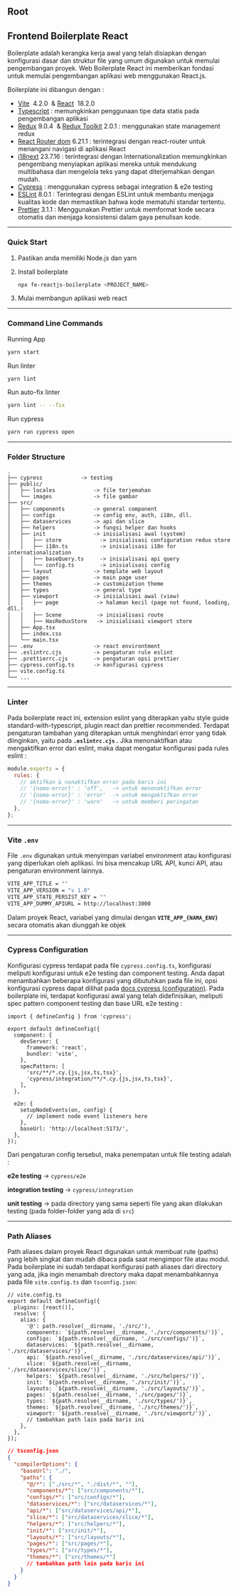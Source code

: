## Root

## Frontend Boilerplate React

Boilerplate adalah kerangka kerja awal yang telah disiapkan dengan konfigurasi dasar dan struktur file yang umum digunakan untuk memulai pengembangan proyek. Web Boilerplate React ini memberikan fondasi untuk memulai pengembangan aplikasi web menggunakan React.js.

Boilerplate ini dibangun dengan :

- [Vite](https://vitejs.dev/)  4.2.0  & [React](https://react.dev/)  18.2.0
- [Typescript](https://www.typescriptlang.org/docs/handbook/intro.html) : memungkinkan penggunaan tipe data statis pada pengembangan aplikasi
- [Redux](https://redux.js.org/introduction/getting-started) 9.0.4  & [Redux Toolkit](https://redux-toolkit.js.org/introduction/getting-started) 2.0.1 : menggunakan state management redux
- [React Router dom](https://reactrouter.com/en/main) 6.21.1 : terintegrasi dengan react-router untuk  menangani navigasi di aplikasi React
- [i18next](https://www.i18next.com/) 23.7.16 : terintegrasi dengan Internationalization memungkinkan pengembang menyiapkan aplikasi mereka untuk mendukung multibahasa dan mengelola teks yang dapat diterjemahkan dengan mudah.
- [Cypress](https://www.cypress.io/) : menggunakan cypress sebagai integration & e2e testing
- [ESLint](https://eslint.org/) 8.0.1 : Terintegrasi dengan ESLint untuk membantu menjaga kualitas kode dan memastikan bahwa kode mematuhi standar tertentu.
- [Prettier](https://prettier.io/) 3.1.1 : Menggunakan Prettier untuk memformat kode secara otomatis dan menjaga konsistensi dalam gaya penulisan kode.

---

### **Quick Start**

1. Pastikan anda memiliki Node.js dan yarn
2. Install boilerplate

   ```bash
   npx fe-reactjs-boilerplate <PROJECT_NAME>
   ```

3. Mulai membangun aplikasi web react

---

### **Command Line Commands**

Running App

```bash
yarn start
```

Run linter

```bash
yarn lint
```

Run auto-fix linter

```bash
yarn lint -- --fix
```

Run cypress

```bash
yarn run cypress open
```

---

### **Folder Structure**

```
.
├── cypress            -> testing
├── public/
│   ├── locales            -> file terjemahan
│   └── images             -> file gambar
├── src/
│   ├── components         -> general component
│   ├── configs            -> config env, auth, i18n, dll.
│   ├── dataservices       -> api dan slice
│   ├── helpers            -> fungsi helper dan hooks
│   ├── init               -> inisialisasi awal (system)
│   │   ├── store            -> inisialisasi configuration redux store
│   │   ├── i18n.ts          -> inisialisasi i18n for internationalization
│   │   ├── baseQuery.ts     -> inisialisasi api query
│   │   └── config.ts        -> inisialisasi config
│   ├── layout             -> template web layout
│   ├── pages              -> main page user
│   ├── themes             -> customization theme
│   ├── types              -> general type
│   ├── viewport           -> inisialisasi awal (view)
│   │   ├── page            -> halaman kecil (page not found, loading, dll.)
│   │   ├── Scene           -> inisialisasi route
│   │   ├── HasReduxStore   -> inisialisasi viewport store
│   ├── App.tsx
│   ├── index.css
│   └── main.tsx
├── .env                   -> react environtment
├── .eslintrc.cjs          -> pengaturan rule eslint
├── .prettierrc.cjs        -> pengaturan opsi prettier
├── cypress.config.ts      -> konfigurasi cypress
├── vite.config.ts
└── ...
```

---

### **Linter**

Pada boilerplate react ini, extension eslint yang diterapkan yaitu style guide standard-with-typescript, plugin react dan prettier recommended. Terdapat pengaturan tambahan yang diterapkan untuk menghindari error yang tidak diinginkan, yaitu pada **`.eslintrc.cjs` .** Jika menonaktifkan atau mengaktifkan error dari eslint, maka dapat mengatur konfigurasi pada rules eslint :

```jsx
module.exports = {
  rules: {
    // aktifkan & nonaktifkan error pada baris ini
    // '{nama-error}' : 'off',   -> untuk menonaktifkan error
    // '{nama-error}' : 'error'  -> untuk mengaktifkan error
    // '{nama-error}' : 'warn'   -> untuk memberi peringatan
  },
};
```

---

### V**ite `.env`**

File `.env` digunakan untuk menyimpan variabel environment atau konfigurasi yang diperlukan oleh aplikasi. Ini bisa mencakup URL API, kunci API, atau pengaturan environment lainnya.

```bash
VITE_APP_TITLE = ""
VITE_APP_VERSION = "v 1.0"
VITE_APP_STATE_PERSIST_KEY = ""
VITE_APP_DUMMY_APIURL = http://localhost:3000
```

Dalam proyek React, variabel yang dimulai dengan **`VITE_APP_{NAMA_ENV}`** secara otomatis akan diunggah ke objek

---

### **Cypress Configuration**

Konfigurasi cypress terdapat pada file `cypress.config.ts`, konfigurasi meliputi konfigurasi untuk e2e testing dan component testing. Anda dapat menambahkan beberapa konfigurasi yang dibutuhkan pada file ini, opsi konfigurasi cypress dapat dilihat pada [docs cypress (configuration)](https://docs.cypress.io/guides/references/configuration). Pada boilerplate ini, terdapat konfigurasi awal yang telah didefinisikan, meliputi spec pattern component testing dan base URL e2e testing :

```tsx
import { defineConfig } from 'cypress';

export default defineConfig({
  component: {
    devServer: {
      framework: 'react',
      bundler: 'vite',
    },
    specPattern: [
      'src/**/*.cy.{js,jsx,ts,tsx}',
      'cypress/integration/**/*.cy.{js,jsx,ts,tsx}',
    ],
  },

  e2e: {
    setupNodeEvents(on, config) {
      // implement node event listeners here
    },
    baseUrl: 'http://localhost:5173/',
  },
});
```

Dari pengaturan config tersebut, maka penempatan untuk file testing adalah :

**e2e testing** → `cypress/e2e`

**integration testing** → `cypress/integration`

**unit testing** → pada directory yang sama seperti file yang akan dilakukan testing (pada folder-folder yang ada di `src`)

---

### **Path Aliases**

Path aliases dalam proyek React digunakan untuk membuat rute (paths) yang lebih singkat dan mudah dibaca pada saat mengimpor file atau modul. Pada boilerplate ini sudah terdapat konfigurasi path aliases dari directory yang ada, jika ingin menambah directory maka dapat menambahkannya pada file `vite.config.ts` dan `tsconfig.json`:

```tsx
// vite.config.ts
export default defineConfig({
  plugins: [react()],
  resolve: {
    alias: {
      '@': path.resolve(__dirname, './src/'),
      components: `${path.resolve(__dirname, './src/components/')}`,
      configs: `${path.resolve(__dirname, './src/configs/')}`,
      dataservices: `${path.resolve(__dirname, './src/dataservices/')}`,
      api: `${path.resolve(__dirname, './src/dataservices/api/')}`,
      slice: `${path.resolve(__dirname, './src/dataservices/slice/')}`,
      helpers: `${path.resolve(__dirname, './src/helpers/')}`,
      init: `${path.resolve(__dirname, './src/init/')}`,
      layouts: `${path.resolve(__dirname, './src/layouts/')}`,
      pages: `${path.resolve(__dirname, './src/pages/')}`,
      types: `${path.resolve(__dirname, './src/types/')}`,
      themes: `${path.resolve(__dirname, './src/themes/')}`,
      viewport: `${path.resolve(__dirname, './src/viewport/')}`,
      // tambahkan path lain pada baris ini
    },
  },
});
```

```json
// tsconfig.json
{
  "compilerOptions": {
    "baseUrl": "./",
    "paths": {
      "@/*": ["./src/*", "./dist/*", ""],
      "components/*": ["src/components/*"],
      "configs/*": ["src/configs/*"],
      "dataservices/*": ["src/dataservices/*"],
      "api/*": ["src/dataservices/api/*"],
      "slice/*": ["src/dataservices/slice/*"],
      "helpers/*": ["src/helpers/*"],
      "init/*": ["src/init/*"],
      "layouts/*": ["src/layouts/*"],
      "pages/*": ["src/pages/*"],
      "types/*": ["src/types/*"],
      "themes/*": ["src/themes/*"]
      // tambahkan path lain pada baris ini
    }
  }
}
```
